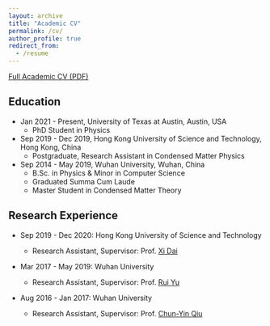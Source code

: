 ```yaml
---
layout: archive
title: "Academic CV"
permalink: /cv/
author_profile: true
redirect_from:
  - /resume
---
```


[Full Academic CV (PDF)](https://hkustconnect-my.sharepoint.com/:b:/g/personal/kluoab_connect_ust_hk/EVkw6y8w8QVFoJKnhyN_tbYBAqxQVuAA-tBm7wGoUk8KPQ?e=TA7tUk)

## Education
* Jan 2021 - Present, University of Texas at Austin, Austin, USA
  * PhD Student in Physics
* Sep 2019 - Dec 2019, Hong Kong University of Science and Technology, Hong Kong, China
  * Postgraduate, Research Assistant in Condensed Matter Physics
* Sep 2014 - May 2019, Wuhan University, Wuhan, China
  * B.Sc. in Physics & Minor in Computer Science
  * Graduated Summa Cum Laude
  * Master Student in Condensed Matter Theory

## Research Experience
* Sep 2019 - Dec 2020: Hong Kong University of Science and Technology
  * Research Assistant, Supervisor: Prof. [Xi Dai](http://physics.ust.hk/eng/people_detail.php?pplcat=1&id=431)

* Mar 2017 - May 2019: Wuhan University
  * Research Assistant, Supervisor: Prof. [Rui Yu](https://scholar.google.com/citations?user=wk3pirYAAAAJ&hl=en)

* Aug 2016 - Jan 2017: Wuhan University
  * Research Assistant, Supervisor: Prof. [Chun-Yin Qiu](http://scholar.google.com/citations?user=nUWyEO8AAAAJ&hl=en)
